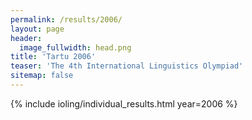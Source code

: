 ```yaml
---
permalink: /results/2006/
layout: page
header:
  image_fullwidth: head.png
title: 'Tartu 2006'
teaser: 'The 4th International Linguistics Olympiad'
sitemap: false
---
```


{% include ioling/individual_results.html year=2006 %}